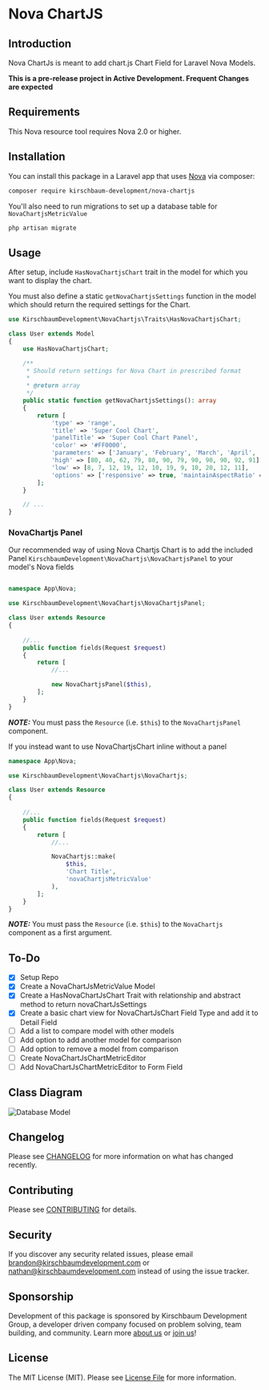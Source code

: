 # Nova ChartJS

## Introduction
Nova ChartJs is meant to add chart.js Chart Field for Laravel Nova Models.

**This is a pre-release project in Active Development. Frequent Changes are expected**

## Requirements

This Nova resource tool requires Nova 2.0 or higher.

## Installation

You can install this package in a Laravel app that uses [Nova](https://nova.laravel.com) via composer:

```bash
composer require kirschbaum-development/nova-chartjs
```

You'll also need to run migrations to set up a database table for `NovaChartjsMetricValue`

```bash
php artisan migrate
```
## Usage

After setup, include `HasNovaChartjsChart` trait in the model for which you want to display the chart.

You must also define a static `getNovaChartjsSettings` function in the model which should return the required settings for the Chart.

```php
use KirschbaumDevelopment\NovaChartjs\Traits\HasNovaChartjsChart;

class User extends Model
{
    use HasNovaChartjsChart;

    /**
     * Should return settings for Nova Chart in prescribed format
     *
     * @return array
     */
    public static function getNovaChartjsSettings(): array
    {
        return [
            'type' => 'range',
            'title' => 'Super Cool Chart',
            'panelTitle' => 'Super Cool Chart Panel',
            'color' => '#FF0000',
            'parameters' => ['January', 'February', 'March', 'April', 'May', 'June', 'July', 'August', 'September', 'October', 'November', 'December'],
            'high' => [80, 40, 62, 79, 80, 90, 79, 90, 90, 90, 92, 91],
            'low' => [8, 7, 12, 19, 12, 10, 19, 9, 10, 20, 12, 11],
            'options' => ['responsive' => true, 'maintainAspectRatio' => false],
        ];
    }

    // ...
}
```
### NovaChartjs Panel

Our recommended way of using Nova Chartjs Chart is to add the included Panel `KirschbaumDevelopment\NovaChartjs\NovaChartjsPanel` to your model's Nova fields

```php

namespace App\Nova;

use KirschbaumDevelopment\NovaChartjs\NovaChartjsPanel;

class User extends Resource
{
    
    //...
    public function fields(Request $request)
    {
        return [
            //...

            new NovaChartjsPanel($this),
        ];
    }
}
``` 
**_NOTE:_** You must pass the `Resource` (i.e. `$this`) to the `NovaChartjsPanel` component.

If you instead want to use NovaChartjsChart inline without a panel
```php
namespace App\Nova;

use KirschbaumDevelopment\NovaChartjs\NovaChartjs;

class User extends Resource
{
    
    //...
    public function fields(Request $request)
    {
        return [
            //...

            NovaChartjs::make(
                $this,
                'Chart Title',
                'novaChartjsMetricValue'
            ),
        ];
    }
}
``` 
**_NOTE:_** You must pass the `Resource` (i.e. `$this`) to the `NovaChartjs` component as a first argument.

## To-Do
- [x] Setup Repo
- [x] Create a NovaChartJsMetricValue Model
- [x] Create a HasNovaChartJsChart Trait with relationship and abstract method to return novaChartJsSettings
- [x] Create a basic chart view for NovaChartJsChart Field Type and add it to Detail Field
- [ ] Add a list to compare model with other models
- [ ] Add option to add another model for comparison
- [ ] Add option to remove a model from comparison
- [ ] Create NovaChartJsChartMetricEditor
- [ ] Add NovaChartJsChartMetricEditor to Form Field

## Class Diagram
![Database Model](https://i.imgur.com/CMsJ7NK.jpg "Class Diagram")

## Changelog

Please see [CHANGELOG](CHANGELOG.md) for more information on what has changed recently.

## Contributing

Please see [CONTRIBUTING](CONTRIBUTING.md) for details.

## Security

If you discover any security related issues, please email brandon@kirschbaumdevelopment.com or nathan@kirschbaumdevelopment.com instead of using the issue tracker.

## Sponsorship

Development of this package is sponsored by Kirschbaum Development Group, a developer driven company focused on problem solving, team building, and community. Learn more [about us](https://kirschbaumdevelopment.com) or [join us](https://careers.kirschbaumdevelopment.com)!

## License

The MIT License (MIT). Please see [License File](LICENSE.md) for more information.

